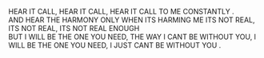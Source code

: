 HEAR IT CALL, HEAR IT CALL, HEAR IT CALL TO ME CONSTANTLY .   
AND HEAR THE HARMONY ONLY WHEN ITS HARMING ME ITS NOT REAL, ITS NOT REAL, ITS NOT REAL ENOUGH       
BUT I WILL BE THE ONE YOU NEED, THE WAY I CANT BE WITHOUT YOU, I WILL BE THE ONE YOU NEED, I JUST CANT BE WITHOUT YOU .
<!--
**MEPHONE4S/MEPHONE4S** is a ✨ _special_ ✨ repository because its `README.md` (this file) appears on your GitHub profile.

Here are some ideas to get you started:

- 🔭 I’m currently working on ...
- 🌱 I’m currently learning ...
- 👯 I’m looking to collaborate on ...
- 🤔 I’m looking for help with ...
- 💬 Ask me about ...
- 📫 How to reach me: ...
- 😄 Pronouns: ...
- ⚡ Fun fact: ...
-->
